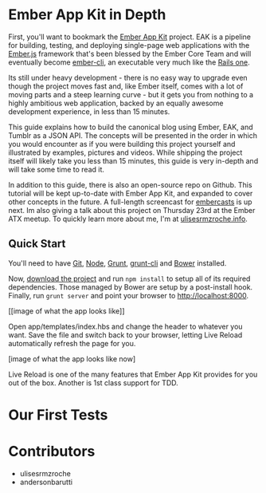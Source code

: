 Ember App Kit in Depth
=================

First, you'll want to bookmark the [Ember App Kit](https://github.com/stefanpenner/ember-app-kit)
project. EAK is a pipeline for building, testing, and deploying single-page web applications
with the [Ember.js](http://ember.js.com) framework that's been blessed
by the Ember Core Team and will eventually become
[ember-cli](http://github.com/stefanpenner/ember-cli), an executable
very much like the [Rails one](http://rubyonrails.org). 

Its still under heavy development - there is no easy way to upgrade
even though the project moves fast and, like Ember itself, comes with a lot of moving parts
and a steep learning curve - but it gets you from nothing to a highly
ambitious web application, backed by an equally awesome development
experience, in less than 15 minutes.

This guide explains how to build the canonical blog using Ember, EAK,
and Tumblr as a JSON API. The concepts will be presented in
the order in which you would encounter as if you were building this
project yourself and illustrated by examples, pictures and videos.
While shipping the project itself will likely take you less than 15 minutes,
this guide is very in-depth and will take some time to read it.

In addition to this guide, there is also an open-source repo on
Github. This tutorial
will be kept up-to-date with Ember App Kit, and expanded to cover other
concepts in the future. A full-length screencast for [embercasts](http://embercasts.com) is up next. Im also giving a talk about this project on Thursday 23rd at the Ember ATX meetup. To quickly learn more about me, I'm at [ulisesrmzroche.info](http://ulisesrmzroche.info).

## Quick Start

You'll need to have [Git](http://git-scm.com/),
[Node](http://nodejs.org/), [Grunt](http://gruntjs.com/),
[grunt-cli](https://github.com/gruntjs/grunt-cli) and
[Bower](http://bower.io/) installed.

Now, [download the
project](https://github.com/stefanpenner/ember-app-kit/archive/master.zip)
and run `npm install` to setup all of its required dependencies. Those
managed by Bower are setup by a post-install hook. Finally,
run `grunt server` and point your browser to [http://localhost:8000](http://localhost:8000).

[[image of what the app looks like]]

Open app/templates/index.hbs and change the header to whatever you want. Save
the file and switch back to your browser, letting Live Reload automatically
refresh the page for you.

[image of what the app looks like now]


Live Reload is one of the many features that Ember App Kit provides for
you out of the box. Another is 1st class support for TDD.

# Our First Tests


# Contributors

* ulisesrmzroche
* andersonbarutti
